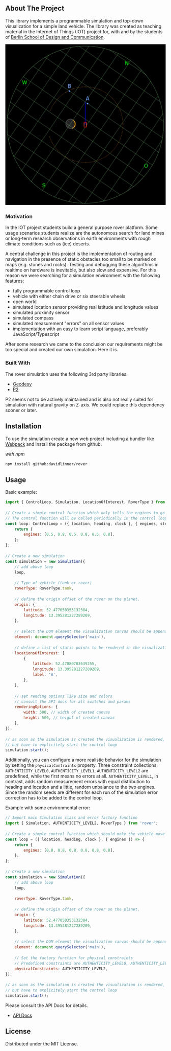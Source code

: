 ## About The Project

This library implements a programmable simulation and top-down visualization for a simple land vehicle. The library was 
created as teaching material in the Internet of Things (IOT) project for, with and by the students of 
[Berlin School of Design and Communication](https://www.srh-university-berlin.de/).   

[![Rover Simulation][product-screenshot]](/)

### Motivation

In the IOT project students build a general purpose rover platform. Some usage scenarios students realize are
the autonomous search for land mines or long-term research observations in earth environments with rough climate 
conditions such as (ice) deserts.

A central challenge in this project is the implementation of routing and navigation in the presence of
static obstacles too small to be marked on maps (e.g. stones and rocks). Testing and debugging these algorithms 
in realtime on hardware is inevitable, but also slow and expensive. For this reason we were searching for a simulation
environment with the following features:

- fully programmable control loop
- vehicle with either chain drive or six steerable wheels
- open world
- simulated location sensor providing real latitude and longitude values
- simulated proximity sensor
- simulated compass
- simulated measurement "errors" on all sensor values
- implementation with an easy to learn script language, preferably JavaScript/Typescript

After some research we came to the conclusion our requirements might be too special and created our own simulation. 
Here it is.  

### Built With

The rover simulation uses the following 3rd party libraries:

-   [Geodesy](http://www.movable-type.co.uk/scripts/geodesy-library.html)
-   [P2](https://github.com/schteppe/p2.js)

P2 seems not to be actively maintained and is also not really suited for simulation with natural gravity on Z-axis. 
We could replace this dependency sooner or later.

## Installation

To use the simulation create a new web project including a bundler like [Webpack](https://webpack.js.org/) and install
the package from github.

_with npm_

```sh
npm install github:davidlinner/rover
```

<!-- USAGE EXAMPLES -->

## Usage

Basic example:

```js
import { ControlLoop, Simulation, LocationOfInterest, RoverType } from 'rover';

// Create a simple control function which only tells the engines to go forward, left a bit slower, so we drive in a circle
// The control function will be called periodically in the control loop
const loop: ControlLoop = ({ location, heading, clock }, { engines, steering }) => {
	return {
		engines: [0.5, 0.8, 0.5, 0.8, 0.5, 0.8],
	};
};

// Create a new simulation
const simulation = new Simulation({
	// add above loop
	loop,

	// Type of vehicle (tank or rover)
	roverType: RoverType.tank,

	// define the origin offset of the rover on the planet,
	origin: {
		latitude: 52.477050353132384,
		longitude: 13.395281227289209,
	},

	// select the DOM element the visualization canvas should be appended to as child
	element: document.querySelector('main'),

	// define a list of static points to be rendered in the visualization (nice for waypoints)
	locationsOfInterest: [
		{
			latitude: 52.47880703639255,
			longitude: 13.395281227289209,
			label: 'A',
		},
	],

	// set rending options like size and colors
	// consult the API docs for all switches and params
	renderingOptions: {
		width: 500, // width of created canvas
		height: 500, // height of created canvas
	},
});

// as soon as the simulation is created the visualization is rendered,
// but have to explicitely start the control loop
simulation.start();
```

Additionally, you can configure a more realistic behavior for the simulation
by setting the `physicalContraints` property. Three constraint collections, `AUTHENTICITY_LEVEL0`, 
`AUTHENTICITY_LEVEL1`, `AUTHENTICITY_LEVEL2` are predefined, while the first means no errors at all. 
`AUTHENTICITY_LEVEL1`, in contrast, adds random measurement errors with equal distribution to heading and location and a little, random unbalance to the two engines.
Since the random seeds are different for each run of the simulation error correction has to
be added to the control loop.

Example with some environmental error:

```js
// Import main Simulation class and error factory function
import { Simulation, AUTHENTICITY_LEVEL2, RoverType } from 'rover';

// Create a simple control function which should make the vehicle move straight forward
const loop = ({ location, heading, clock }, { engines }) => {
	return {
		engines: [0.8, 0.8, 0.8, 0.8, 0.8, 0.8],
	};
};

// Create a new simulation
const simulation = new Simulation({
	// add above loop
	loop,
    
	roverType: RoverType.tank,
    
	// define the origin offset of the rover on the planet,
	origin: {
		latitude: 52.477050353132384,
		longitude: 13.395281227289209,
	},

	// select the DOM element the visualization canvas should be appended to as child
	element: document.querySelector('main'),

	// Set the factory function for physical constraints
	// Predefined constraints are AUTHENTICITY_LEVEL0, AUTHENTICITY_LEVEL1 and AUTHENTICITY_LEVEL2, while first means no error
	physicalConstraints: AUTHENTICITY_LEVEL2,
});

// as soon as the simulation is created the visualization is rendered,
// but have to explicitely start the control loop
simulation.start();
```

Please consult the API Docs for details.

-   [API Docs](https://davidlinner.github.io/rover/)

## License

Distributed under the MIT License.

[product-screenshot]: images/screenshot.jpg
